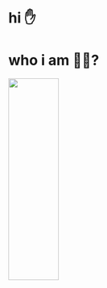# hi ✋
# who i am 🤷‍♂️?
<img align="center" width="100p" height="400px" src="https://user-images.githubusercontent.com/74038190/213910845-af37a709-8995-40d6-be59-724526e3c3d7.gif" />
